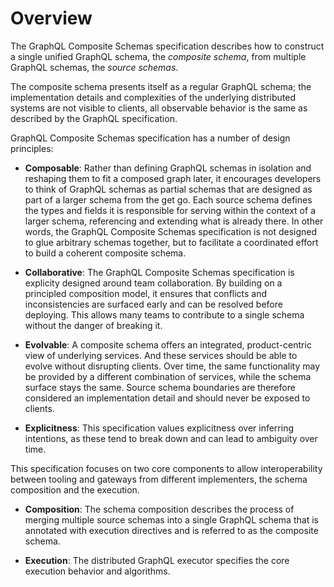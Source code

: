 # Overview

The GraphQL Composite Schemas specification describes how to construct a single unified GraphQL schema, the _composite schema_, from multiple GraphQL schemas, the _source schemas_.

The composite schema presents itself as a regular GraphQL schema; the implementation details and complexities of the underlying distributed systems are not visible to clients, all observable behavior is the same as described by the GraphQL specification.

GraphQL Composite Schemas specification has a number of design principles:

- **Composable**: Rather than defining GraphQL schemas in isolation and
  reshaping them to fit a composed graph later, it encourages developers to
  think of GraphQL schemas as partial schemas that are designed as part of a
  larger schema from the get go. Each source schema defines the types and fields
  it is responsible for serving within the context of a larger schema,
  referencing and extending what is already there. In other words, the GraphQL
  Composite Schemas specification is not designed to glue arbitrary schemas
  together, but to facilitate a coordinated effort to build a coherent composite
  schema.

- **Collaborative**: The GraphQL Composite Schemas specification is explicity
  designed around team collaboration. By building on a principled composition
  model, it ensures that conflicts and inconsistencies are surfaced early and
  can be resolved before deploying. This allows many teams to contribute to a
  single schema without the danger of breaking it.

- **Evolvable**: A composite schema offers an integrated, product-centric view
  of underlying services. And these services should be able to evolve without
  disrupting clients. Over time, the same functionality may be provided by a
  different combination of services, while the schema surface stays the same.
  Source schema boundaries are therefore considered an implementation detail and
  should never be exposed to clients.

- **Explicitness**: This specification values explicitness over inferring
  intentions, as these tend to break down and can lead to ambiguity over time.

This specification focuses on two core components to allow interoperability
between tooling and gateways from different implementers, the schema composition
and the execution.

- **Composition**: The schema composition describes the process of merging
  multiple source schemas into a single GraphQL schema that is annotated with
  execution directives and is referred to as the composite schema.

- **Execution**: The distributed GraphQL executor specifies the core execution
  behavior and algorithms.
